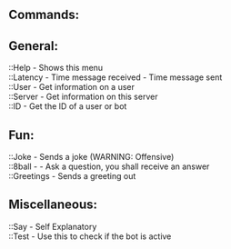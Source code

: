 ## Commands:
  
## General:  
::Help - Shows this menu  
::Latency - Time message received - Time message sent  
::User - Get information on a user  
::Server - Get information on this server  
::ID - Get the ID of a user or bot  

## Fun:  
::Joke - Sends a joke (WARNING: Offensive)  
::8ball - - Ask a question, you shall receive an answer  
::Greetings - Sends a greeting out  
  
## Miscellaneous:  
::Say - Self Explanatory  
::Test - Use this to check if the bot is active  